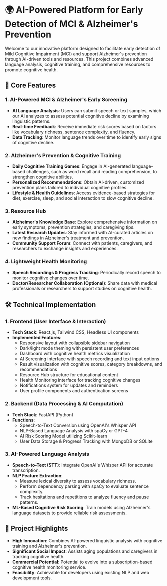 # 🌍 AI-Powered Platform for Early Detection of MCI & Alzheimer's Prevention

Welcome to our innovative platform designed to facilitate early detection of Mild Cognitive Impairment (MCI) and support Alzheimer's prevention through AI-driven tools and resources. This project combines advanced language analysis, cognitive training, and comprehensive resources to promote cognitive health.

## 🧠 Core Features

### 1. AI-Powered MCI & Alzheimer's Early Screening

- **AI Language Analysis**: Users can submit speech or text samples, which our AI analyzes to assess potential cognitive decline by examining linguistic patterns.
- **Real-time Feedback**: Receive immediate risk scores based on factors like vocabulary richness, sentence complexity, and fluency.
- **Data Tracking**: Monitor language trends over time to identify early signs of cognitive decline.

### 2. Alzheimer's Prevention & Cognitive Training

- **Daily Cognitive Training Games**: Engage in AI-generated language-based challenges, such as word recall and reading comprehension, to strengthen cognitive abilities.
- **Personalized Recommendations**: Obtain AI-driven, customized prevention plans tailored to individual cognitive profiles.
- **Lifestyle & Health Guidelines**: Access evidence-based strategies for diet, exercise, sleep, and social interaction to slow cognitive decline.

### 3. Resource Hub

- **Alzheimer's Knowledge Base**: Explore comprehensive information on early symptoms, prevention strategies, and caregiving tips.
- **Latest Research Updates**: Stay informed with AI-curated articles on new findings in Alzheimer's treatment and prevention.
- **Community Support Forum**: Connect with patients, caregivers, and researchers to exchange insights and experiences.

### 4. Lightweight Health Monitoring

- **Speech Recordings & Progress Tracking**: Periodically record speech to monitor cognitive changes over time.
- **Doctor/Researcher Collaboration (Optional)**: Share data with medical professionals or researchers to support studies on cognitive health.

## 🛠 Technical Implementation

### 1. Frontend (User Interface & Interaction)

- **Tech Stack**: React.js, Tailwind CSS, Headless UI components
- **Implemented Features**:
  - Responsive layout with collapsible sidebar navigation
  - Dark/light mode theming with persistent user preferences
  - Dashboard with cognitive health metrics visualization
  - AI Screening interface with speech recording and text input options
  - Result visualization with cognitive scores, category breakdowns, and recommendations
  - Resource Hub structure for educational content
  - Health Monitoring interface for tracking cognitive changes
  - Notifications system for updates and reminders
  - User profile components and authentication screens

### 2. Backend (Data Processing & AI Computation)

- **Tech Stack**: FastAPI (Python)
- **Functions**:
  - Speech-to-Text Conversion using OpenAI's Whisper API
  - NLP-Based Language Analysis with spaCy or GPT-4
  - AI Risk Scoring Model utilizing Scikit-learn
  - User Data Storage & Progress Tracking with MongoDB or SQLite

### 3. AI-Powered Language Analysis

- **Speech-to-Text (STT)**: Integrate OpenAI's Whisper API for accurate transcription.
- **NLP Feature Extraction**:
  - Measure lexical diversity to assess vocabulary richness.
  - Perform dependency parsing with spaCy to evaluate sentence complexity.
  - Track hesitations and repetitions to analyze fluency and pause patterns.
- **ML-Based Cognitive Risk Scoring**: Train models using Alzheimer's language datasets to provide reliable risk assessments.

## 🎯 Project Highlights

- **High Innovation**: Combines AI-powered linguistic analysis with cognitive training and Alzheimer's prevention.
- **Significant Social Impact**: Assists aging populations and caregivers in tracking cognitive health.
- **Commercial Potential**: Potential to evolve into a subscription-based cognitive health monitoring service.
- **Feasibility**: Achievable for developers using existing NLP and web development tools.